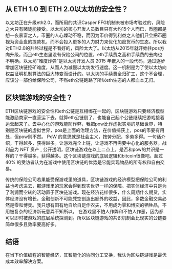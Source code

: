 ## 从 ETH 1.0 到 ETH 2.0以太坊的安全性？
以太坊正在升级eth2.0，而所用的共识Casper FFG机制未被市场考验过的，风险之大只有赌徒能接受。以太坊的核心开发人员数目只有大约15个人而已，币圈都是想一夜暴富之人，币圈的人心燥动不稳，而因为币价得到利益之人他们只会把币圈视为资金盘的提款机，而不会投入更多的人力财力来优化加密货币的生态。所以我对ETH2.0的升终过程是不看好的，风险太大了。以太坊从2015年就开始往pos方向升级，而且eth生态里没有保险公司的位置，eth手续费之高和手续费的去向也不明确。以太坊“难度炸弹”是以太坊开发人员 2015 年嵌入的一段代码，通过逐步增加区块链挖矿难度，从而人为减慢以太坊发行速度。这一机制是为了使以太坊向权益证明机制算法的巨大转变而设计的。以太坊的手续费全归矿工，这个不合理，应该分一部份给保险公司，不然eth公链跑路了所以eth生态的人都血本无归。

## 区块链游戏的安全性？
ETH区块链游戏的安全性和eth公链是互相绑在一起的，区块链游戏只要经济模型能激励商家一直营运下去，就算eth公链倒了，也能自己起个公链继续把游戏接着运营起来了。去中心化的游戏能防作弊，我把pow比作虚拟实境的基础世界，特别是区块链的虚拟世界，pos是上面的治理方法，在价值捕获上，pos的币要有用处，但pow则不然。 PoW 的意思就是社会主义，按劳分配，多劳多得。一句话介绍，干得越多，获得越多。让游戏完全上链，让游戏不再需要中心化的服务器。战利品为 NFT 资产 , 公开透明，区块链游戏在以上二点上，是否和pow的共识是一样的？干得越多，获得越多。这个区块链游戏的底层逻辑和bitcoin很像吧。超过 40% 的受访者认为在游戏中使用区块链的优势是它能实现物品的所有权和自由交易。

传统的保险公司若果能受保游戏里的道具，区块链游戏的经济模型把保险公司的利益也考虑进去，那游戏里的玩家会得到现实世界一样的保障。把实体经济中只是为了利润而空转的活动置于区块链游戏。现在经济花样很多，什么周期什么期货，实体经济没有增长，金融创新不可能凭空创造出额外的收益，因此，多数金融交易必然是零和博奕。我只想有田有地自给自足作农夫，不用成为零和博奕的牺牲品，不用被复杂的经济新玩意弄不知所以。
在游戏里不怕人作弊和不怕人作恶，因为都可以即时被游戏的底层系统探测到。所以区块链游戏的共识机制会比现实的公链要简单很多且效率要高好多。
## 结语
在当下价值编程的智能经济，其智能化的协同分工交换，我认为区块链游戏是最优成本效率解决方案。
 
